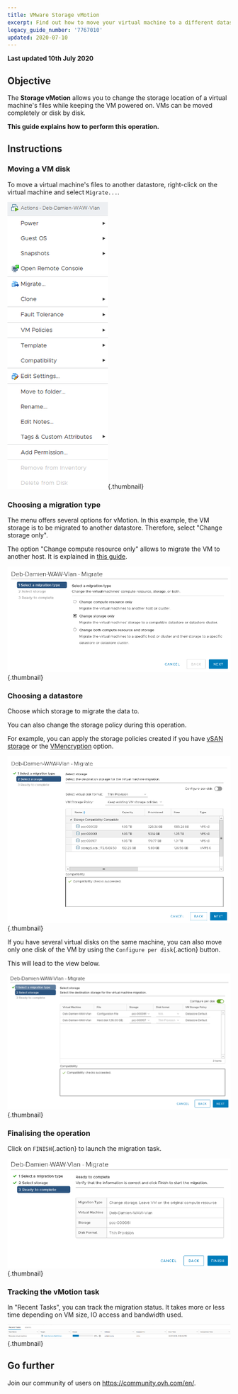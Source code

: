 ```yaml
---
title: VMware Storage vMotion
excerpt: Find out how to move your virtual machine to a different datastore (hot migration)
legacy_guide_number: '7767010'
updated: 2020-07-10
---
```


**Last updated 10th July 2020**

## Objective

The **Storage vMotion** allows you to change the storage location of a virtual machine's files while keeping the VM powered on. VMs can be moved completely or disk by disk.

**This guide explains how to perform this operation.**

## Instructions

### Moving a VM disk

To move a virtual machine's files to another datastore, right-click on the virtual machine and select `Migrate...`.

![move disk](images/VmotionStorage1.png){.thumbnail}

### Choosing a migration type

The menu offers several options for vMotion. In this example, the VM storage is to be migrated to another datastore. Therefore, select "Change storage only".

The option "Change compute resource only" allows to migrate the VM to another host. It is explained in [this guide](/pages/cloud/private-cloud/vmware_vmotion_new).

![choose vMotion](images/VmotionStorage2.png){.thumbnail}

### Choosing a datastore

Choose which storage to migrate the data to.

You can also change the storage policy during this operation.

For example, you can apply the storage policies created if you have [vSAN storage](/pages/cloud/private-cloud/vmware_vsan) or the [VMencryption](/pages/cloud/private-cloud/vm_encrypt) option.

![choose datastore](images/VmotionStorage3.png){.thumbnail}

If you have several virtual disks on the same machine, you can also move only one disk of the VM by using the `Configure per disk`{.action} button.

This will lead to the view below.

![datastore vMotion](images/VmotionStorage6.png){.thumbnail}

### Finalising the operation

Click on `FINISH`{.action} to launch the migration task.

![finalise vMotion](images/VmotionStorage4.png){.thumbnail}

### Tracking the vMotion task

In "Recent Tasks", you can track the migration status. It takes more or less time depending on VM size, IO access and bandwidth used.

![tracking vMotion](images/VmotionStorage5.png){.thumbnail}

## Go further

Join our community of users on <https://community.ovh.com/en/>.
